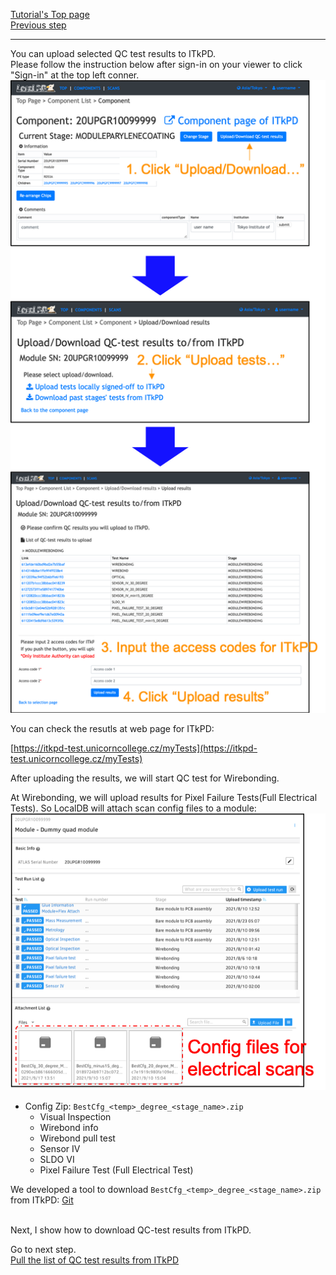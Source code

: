 [Tutorial's Top page](flow.md)<br>
[Previous step](signoffwire.md)<br>
<hr>

You can upload selected QC test results to ITkPD.<br>
Please follow the instruction below after sign-in on your viewer to click "Sign-in" at the top left conner.<br>
![Upload_Results_To_ITkPD](../images/qc-flow/upload_results_itkpd.png)<br>

You can check the resutls at web page for ITkPD:

[https://itkpd-test.unicorncollege.cz/myTests](https://itkpd-test.unicorncollege.cz/myTests)


After uploading the results, we will start QC test for Wirebonding.


At Wirebonding, we will upload results for Pixel Failure Tests(Full Electrical Tests). So LocalDB will attach scan config files to a module:
![scan_config](../images/qc-flow/scan_configs.png)
- Config Zip: `BestCfg_<temp>_degree_<stage_name>.zip`
  - Visual Inspection
  - Wirebond info
  - Wirebond pull test
  - Sensor IV
  - SLDO VI
  - Pixel Failure Test (Full Electrical Test)

We developed a tool to download `BestCfg_<temp>_degree_<stage_name>.zip` from ITkPD: [Git](https://gitlab.cern.ch/hirose/ModuleConfigDownloader)

<br>
Next, I show how to download QC-test results from ITkPD.

Go to next step.<br>
[Pull the list of QC test results from ITkPD](download_itkpd.md)<br>

